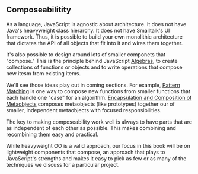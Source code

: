 ## Composeabilitity

As a language, JavaScript is agnostic about architecture. It does not have Java's heavyweight class hierarchy. It does not have Smalltalk's UI framework. Thus, it is possible to build your own monolithic architecture that dictates the API of all objects that fit into it and wires them together.

It's also possible to design around lots of smaller componets that "compose." This is the principle behind JavaScript [Algebras](#algebra), to create collections of functions or objects and to write operations that compose new itesm from existing items.

We'll see those ideas play out in coming sections. For example, [Pattern Matching](#pattern-matching) is one way to compose new functions from smaller functions that each handle one "case" for an algorithm. [Encapsulation and Composition of Metaobjects](#encapsulation-and-composition) composes metaobjects (like prototypes) together our of smaller, independent metaobjects with focused responsibilities.

The key to making composeability work well is always to have parts that are as independent of each other as possible. This makes combining and recombining them easy and practical.

While heavyweight OO is a valid approach, our focus in this book will be on lightweight components that compose, an approach that plays to JavaScript's strengths and makes it easy to pick as few or as many of the techniques we discuss for a particular project.
